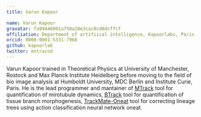 ```yaml
---
title: Varun Kapoor

name: Varun Kapoor
gravatar: fa99446001a750a28e3cac0cd0dcffcf 
affiliation: Department of artifiical intelligence, Kapoorlabs, Paris | https://www.kapoorlabs.org
orcid: 0000-0001-5331-7966
github: kapoorlab
twitter: entracod
---
```

Varun Kapoor trained in Theoretical Physics at University of Manchester, Rostock and Max Planck Institute Heidelberg before moving to the field of bio image analysis at Humboldt University, MDC Berlin and Institute Curie, Paris. He is the lead programmer and mantainer of [MTrack](/_pages/plugins/mtrack/index.md) tool for quantification of mirotubule dynamics, [BTrack](/_pages/plugins/btrack/index.md) tool for quantification of tissue branch morphogenesis, [TrackMate-Oneat](/_pages/plugins/trackmate/trackmate-oneat.md) tool for correcting lineage trees using action classification neural network oneat.


